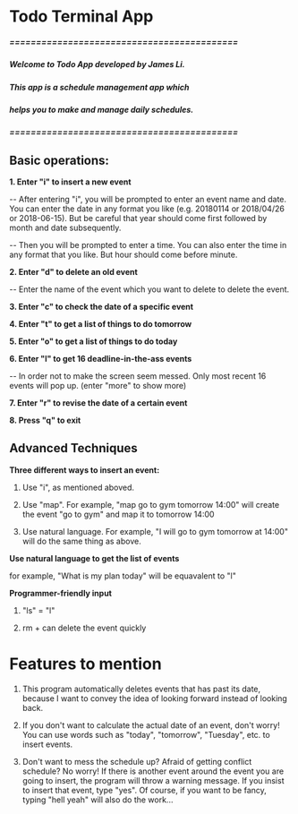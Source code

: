 # Todo Terminal App

##### ===========================================

##### Welcome to Todo App developed by James Li.
##### This app is a schedule management app which
##### helps you to make and manage daily schedules.

##### ===========================================




## Basic operations:

**1. Enter "i" to insert a new event**

-- After entering "i", you will be prompted to enter an event
   name and date. You can enter the date in any format you like
   (e.g. 20180114 or 2018/04/26 or 2018-06-15). But be
   careful that year should come first followed by month
   and date subsequently.

-- Then you will be prompted to enter a time. You can
   also enter the time in any format that you like.
   But hour should come before minute.

**2. Enter "d" to delete an old event**

-- Enter the name of the event which you want to
   delete to delete the event.

**3. Enter "c" to check the date of a specific event**

**4. Enter "t" to get a list of things to do tomorrow**

**5. Enter "o" to get a list of things to do today**

**6. Enter "l" to get 16 deadline-in-the-ass events**

-- In order not to make the screen seem messed. Only
   most recent 16 events will pop up. (enter "more"
   to show more)

**7. Enter "r" to revise the date of a certain event**
 
**8. Press "q" to exit**
 



## Advanced Techniques

**Three different ways to insert an event:**

1. Use "i", as mentioned aboved.

2. Use "map". For example, "map go to gym tomorrow 14:00"
   will create the event "go to gym" and map it to tomorrow
	14:00

3. Use natural language. For example, "I will go to gym tomorrow
   at 14:00" will do the same thing as above.

**Use natural language to get the list of events**

for example, "What is my plan today" will be equavalent to "l"


**Programmer-friendly input**

1. "ls" = "l"

2. rm + <event name> can delete the event quickly



Features to mention
=================================================

1. This program automatically deletes events that has past
   its date, because I want to convey the idea of looking
	forward instead of looking back.

2. If you don't want to calculate the actual date of an event,
	don't worry! You can use words such as "today", "tomorrow",
	"Tuesday", etc. to insert events.

3. Don't want to mess the schedule up? Afraid of getting conflict
   schedule? No worry! If there is another event around the event
	you are going to insert, the program will throw a warning message.
	If you insist to insert that event, type "yes". Of course, if you
	want to be fancy, typing "hell yeah" will also do the work...






